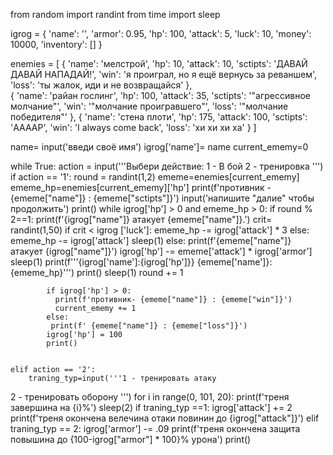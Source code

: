 from random import randint
from time import sleep

igrog = {
    'name': '',
    'armor': 0.95,
    'hp': 100,
    'attack': 5,
    'luck': 10,
    'money': 10000,
    'inventory': []
}

enemies = [
    { 
        'name': 'мелстрой',
        'hp': 10,
        'attack': 10,
        'sctipts': 'ДАВАЙ ДАВАЙ НАПАДАЙ!',
        'win': 'я проиграл, но я ещё вернусь за реваншем',
        'loss': 'ты жалок, иди и не возвращайся'
    },   
    {
        'name': 'райан гослинг',
        'hp': 100,
        'attack': 35,
        'sctipts': '"агрессивное молчание"',
        'win': '"молчание проигравшего"',
        'loss': '"молчание победителя"'
    }, 
    {
        'name': 'стена плоти',
        'hp': 175,
        'attack': 100,
        'sctipts': 'ААААР',
        'win': 'I always come back',
        'loss': 'хи хи хи ха'
    }
]

name= input('введи своё имя')
igrog['name']= name
current_ememy=0

while True:
    action = input('''Выбери действие:
1 - В бой
2 - тренировка
''')
    if action == '1':
            round = randint(1,2)
            ememe=enemies[current_ememy]
            ememe_hp=enemies[current_ememy]['hp']
            print(f'противник - {ememe["name"]} : {ememe["sctipts"]}')
            input('напишите "далие" чтобы продолжить')
            print()
            while igrog['hp'] > 0 and ememe_hp > 0:
             if round % 2==1:
              print(f'{igrog["name"]} атакует {ememe["name"]}.')
              crit= randint(1,50)
              if crit < igrog ['luck']:
                ememe_hp -= igrog['attack'] * 3
              else:
               ememe_hp -= igrog['attack']
             sleep(1)
            else:
             print(f'{ememe["name"]} атакует {igrog["name"]}')
             igrog['hp'] -= ememe['attack'] * igrog['armor']
             sleep(1)
             print(f'''{igrog['name']:{igrog['hp']}}
{ememe['name']}: {ememe_hp}''')
            print()
            sleep(1)
            round += 1

            if igrog['hp'] > 0: 
              print(f'противник- {ememe["name"]} : {ememe["win"]}')
              current_ememy += 1
            else:
             print(f' {ememe["name"]} : {ememe["loss"]}')
            igrog['hp'] = 100
            print()
            

    elif action == '2':
        traning_typ=input('''1 - тренировать атаку
2 - тренировать оборону
''')
        for i in range(0, 101, 20):
            print(f'треня завершина на {i}%')
            sleep(2)
        if traning_typ ==1:
            igrog['attack'] += 2
            print(f'треня окончена велечина отаки повинин до {igrog["attack"]}')
        elif traning_typ == 2:
            igrog['armor'] -= .09
            print(f'треня окончена защита повышина до {100-igrog["armor"] * 100}% урона')
        print()
